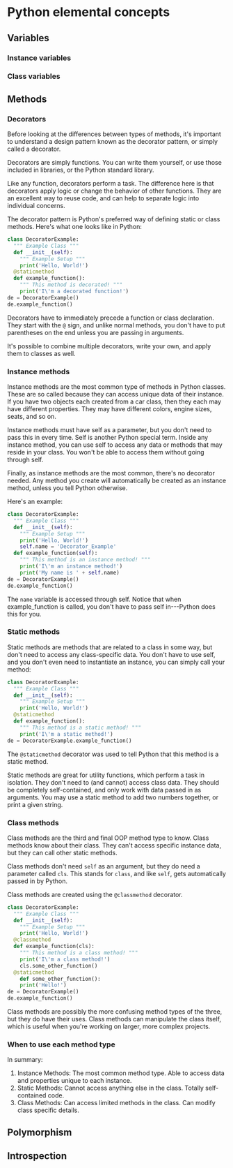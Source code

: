 # Python elemental concepts

## Variables

### Instance variables
### Class variables

## Methods

### Decorators

Before looking at the differences between types of methods, it's important to understand a design pattern known as the decorator pattern, or simply called a decorator.

Decorators are simply functions. You can write them yourself, or use those included in libraries, or the Python standard library.

Like any function, decorators perform a task. The difference here is that decorators apply logic or change the behavior of other functions. They are an excellent way to reuse code, and can help to separate logic into individual concerns.

The decorator pattern is Python's preferred way of defining static or class methods. Here's what one looks like in Python:

```python
class DecoratorExample:
  """ Example Class """
  def __init__(self):
    """ Example Setup """
    print('Hello, World!')
  @staticmethod
  def example_function():
    """ This method is decorated! """
    print('I\'m a decorated function!')
de = DecoratorExample()
de.example_function()
```

Decorators have to immediately precede a function or class declaration. They start with the `@` sign, and unlike normal methods, you don't have to put parentheses on the end unless you are passing in arguments.

It's possible to combine multiple decorators, write your own, and apply them to classes as well.

### Instance methods

Instance methods are the most common type of methods in Python classes. These are so called because they can access unique data of their instance. If you have two objects each created from a car class, then they each may have different properties. They may have different colors, engine sizes, seats, and so on.

Instance methods must have self as a parameter, but you don't need to pass this in every time. Self is another Python special term. Inside any instance method, you can use self to access any data or methods that may reside in your class. You won't be able to access them without going through self.

Finally, as instance methods are the most common, there's no decorator needed. Any method you create will automatically be created as an instance method, unless you tell Python otherwise.

Here's an example:

```python
class DecoratorExample:
  """ Example Class """
  def __init__(self):
    """ Example Setup """
    print('Hello, World!')
    self.name = 'Decorator_Example'
  def example_function(self):
    """ This method is an instance method! """
    print('I\'m an instance method!')
    print('My name is ' + self.name)
de = DecoratorExample()
de.example_function()
```

The `name` variable is accessed through self. Notice that when example_function is called, you don't have to pass self in---Python does this for you.

### Static methods

Static methods are methods that are related to a class in some way, but don't need to access any class-specific data. You don't have to use self, and you don't even need to instantiate an instance, you can simply call your method:

```python
class DecoratorExample:
  """ Example Class """
  def __init__(self):
    """ Example Setup """
    print('Hello, World!')
  @staticmethod
  def example_function():
    """ This method is a static method! """
    print('I\'m a static method!')
de = DecoratorExample.example_function()
```

The `@staticmethod` decorator was used to tell Python that this method is a static method.

Static methods are great for utility functions, which perform a task in isolation. They don't need to (and cannot) access class data. They should be completely self-contained, and only work with data passed in as arguments. You may use a static method to add two numbers together, or print a given string.

### Class methods

Class methods are the third and final OOP method type to know. Class methods know about their class. They can't access specific instance data, but they can call other static methods.

Class methods don't need `self` as an argument, but they do need a parameter called `cls`. This stands for `class`, and like `self`, gets automatically passed in by Python.

Class methods are created using the `@classmethod` decorator.

```python
class DecoratorExample:
  """ Example Class """
  def __init__(self):
    """ Example Setup """
    print('Hello, World!')
  @classmethod
  def example_function(cls):
    """ This method is a class method! """
    print('I\'m a class method!')
    cls.some_other_function()
  @staticmethod
    def some_other_function():
    print('Hello!')
de = DecoratorExample()
de.example_function()
```

Class methods are possibly the more confusing method types of the three, but they do have their uses. Class methods can manipulate the class itself, which is useful when you're working on larger, more complex projects.

### When to use each method type

In summary:

1. Instance Methods: The most common method type. Able to access data and properties unique to each instance.
2. Static Methods: Cannot access anything else in the class. Totally self-contained code.
3. Class Methods: Can access limited methods in the class. Can modify class specific details.

## Polymorphism

## Introspection
